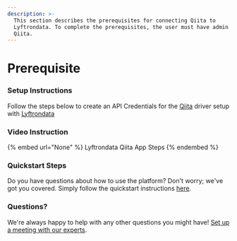 ```yaml
---
description: >-
  This section describes the prerequisites for connecting Qiita to
  Lyftrondata. To complete the prerequisites, the user must have admin access to
  Qiita.
---
```


# Prerequisite

<mark style="color:blue;"></mark>

### Setup Instructions

Follow the steps below to create an API Credentials for the [Qiita](None) driver setup with [Lyftrondata](https://www.lyftrondata.com)

### Video Instruction

{% embed url="None" %}
Lyftrondata Qiita App Steps
{% endembed %}

### Quickstart Steps

Do you have questions about how to use the platform? Don't worry; we've got you covered. Simply follow the quickstart instructions [here](README.md).

### Questions? <a href="#questions" id="questions"></a>

We're always happy to help with any other questions you might have! [Set up a meeting with our experts](https://www.lyftrondata.com/book-a-meeting/).

